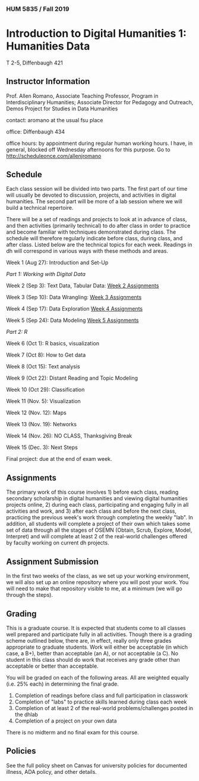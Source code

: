 ### HUM 5835 / Fall 2019

# Introduction to Digital Humanities 1: Humanities Data

T 2-5, Diffenbaugh 421

## Instructor Information

Prof. Allen Romano, Associate Teaching Professor, Program in Interdisciplinary Humanities; Associate Director for Pedagogy and Outreach, Demos Project for Studies in Data Humanities

contact: aromano at the usual fsu place

office: Diffenbaugh 434

office hours: by appointment during regular human working hours. I have, in general, blocked off Wednesday afternoons for this purpose. Go to http://scheduleonce.com/allenjromano

## Schedule

Each class session will be divided into two parts. The first part of our time will usually be devoted to discussion, projects, and activities in digital humanities. The second part will be more of a lab session where we will build a technical repertoire. 

There will be a set of readings and projects to look at in advance of class, and then activities (primarily technical) to do after class in order to practice and become familiar with techniques demonstrated during class. The schedule will therefore regularly indicate before class, during class, and after class. Listed below are the technical topics for each week. Readings in dh will correspond in various ways with these methods and areas.

Week 1 (Aug 27): Introduction and Set-Up



*Part 1: Working with Digital Data*

Week 2 (Sep 3): Text Data, Tabular Data:
[Week 2 Assignments](week2_assignments)

Week 3 (Sep 10): Data Wrangling:
[Week 3 Assignments](week3_assignments)

Week 4 (Sep 17): Data Exploration
[Week 4 Assignments](week4_assignments)

Week 5 (Sep 24): Data Modeling
[Week 5 Assignments](week5_assignments)


*Part 2:  R*

Week 6 (Oct 1): R basics, visualization

Week 7 (Oct 8): How to Get data

Week 8 (Oct 15): Text analysis

Week 9 (Oct 22): Distant Reading and Topic Modeling

Week 10 (Oct 29): Classification

Week 11 (Nov. 5): Visualization

Week 12 (Nov. 12): Maps

Week 13 (Nov. 19): Networks

Week 14 (Nov. 26): NO CLASS, Thanksgiving Break

Week 15 (Dec. 3): Next Steps

Final project: due at the end of exam week.

## Assignments

The primary work of this course involves 1) before each class, reading secondary scholarship in digital humanities and viewing digital humanities projects online, 2) during each class, participating and engaging fully in all activities and work, and 3) after each class and before the next class, practicing the previous week's work through completing the weekly "lab". In addition, all students will complete a project of their own which takes some set of data through all the stages of OSEMN (Obtain, Scrub, Explore, Model, Interpret) and will complete at least 2 of the real-world challenges offered by faculty working on current dh projects. 

## Assignment Submission

In the first two weeks of the class, as we set up your working environment, we will also set up an online repository where you will post your work. You will need to make that repository visible to me, at a minimum (we will go through the steps). 


## Grading

This is a graduate course. It is expected that students come to all classes well prepared and participate fully in all activities. Though there is a grading scheme outlined below, there are, in effect, really only three grades appropriate to graduate students. Work will either be acceptable (in which case, a B+), better than acceptable (an A), or not acceptable (a C). No student in this class should do work that receives any grade other than acceptable or better than acceptable. 

You will be graded on each of the following areas. All are weighted equally (i.e. 25% each) in determining the final grade.

1. Completion of readings before class and full participation in classwork
2. Completion of "labs" to practice skills learned during class each week
3. Completion of at least 2 of the real-world problems/challenges posted in the dhlab
4. Completion of a project on your own data

There is no midterm and no final exam for this course. 

## Policies

See the full policy sheet on Canvas for university policies for documented illness, ADA policy, and other details. 

